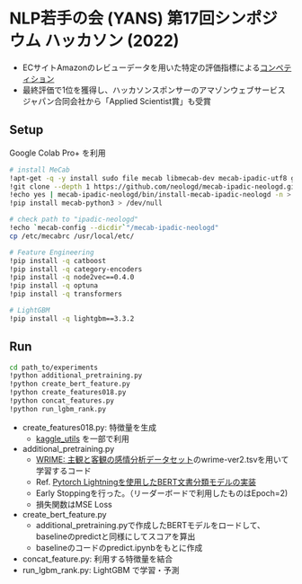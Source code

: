 # NLP若手の会 (YANS) 第17回シンポジウム ハッカソン (2022) 

- ECサイトAmazonのレビューデータを用いた特定の評価指標による[コンペティション](https://yans.anlp.jp/entry/yans2022hackathon)
- 最終評価で1位を獲得し、ハッカソンスポンサーのアマゾンウェブサービスジャパン合同会社から「Applied Scientist賞」も受賞

## Setup

Google Colab Pro+ を利用

```bash
# install MeCab
!apt-get -q -y install sudo file mecab libmecab-dev mecab-ipadic-utf8 git curl python-mecab > /dev/null
!git clone --depth 1 https://github.com/neologd/mecab-ipadic-neologd.git > /dev/null 
!echo yes | mecab-ipadic-neologd/bin/install-mecab-ipadic-neologd -n > /dev/null 2>&1
!pip install mecab-python3 > /dev/null

# check path to "ipadic-neologd" 
!echo `mecab-config --dicdir`"/mecab-ipadic-neologd"
cp /etc/mecabrc /usr/local/etc/

# Feature Engineering
!pip install -q catboost
!pip install -q category-encoders
!pip install -q node2vec==0.4.0
!pip install -q optuna
!pip install -q transformers

# LightGBM
!pip install -q lightgbm==3.3.2
```

## Run

```bash
cd path_to/experiments
!python additional_pretraining.py
!python create_bert_feature.py
!python create_features018.py
!python concat_features.py
!python run_lgbm_rank.py
```

- create_features018.py: 特徴量を生成
    - [kaggle_utils](https://github.com/Ynakatsuka/kaggle_utils) を一部で利用
- additional_pretraining.py
    - [WRIME: 主観と客観の感情分析データセット](https://github.com/ids-cv/wrime)のwrime-ver2.tsvを用いて学習するコード
    - Ref. [Pytorch Lightningを使用したBERT文書分類モデルの実装](https://qiita.com/tchih11/items/7e97db29b95cf08fdda0)
    - Early Stoppingを行った。（リーダーボードで利用したものはEpoch=2)
    - 損失関数はMSE Loss
- create_bert_feature.py
    - additional_pretraining.pyで作成したBERTモデルをロードして、baselineのpredictと同様にしてスコアを算出
    - baselineのコードのpredict.ipynbをもとに作成
- concat_feature.py: 利用する特徴量を結合
- run_lgbm_rank.py: LightGBM で学習・予測
